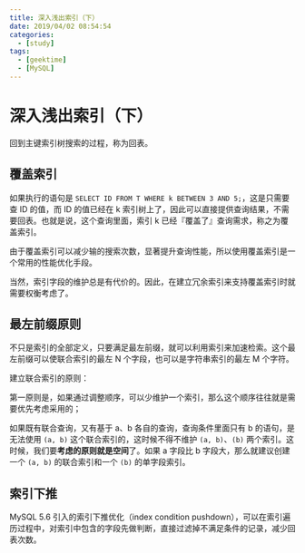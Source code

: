 ```yaml
---
title: 深入浅出索引（下）
date: 2019/04/02 08:54:54
categories: 
  - [study]
tags: 
  - [geektime]
  - [MySQL]
---
```


# 深入浅出索引（下）

回到主键索引树搜索的过程，称为回表。

<!-- more -->

## 覆盖索引

如果执行的语句是 `SELECT ID FROM T WHERE k BETWEEN 3 AND 5;`，这是只需要查 ID 的值，而 ID 的值已经在 k 索引树上了，因此可以直接提供查询结果，不需要回表。也就是说，这个查询里面，索引 k 已经『覆盖了』查询需求，称之为覆盖索引。

由于覆盖索引可以减少输的搜索次数，显著提升查询性能，所以使用覆盖索引是一个常用的性能优化手段。

当然，索引字段的维护总是有代价的。因此，在建立冗余索引来支持覆盖索引时就需要权衡考虑了。

## 最左前缀原则

不只是索引的全部定义，只要满足最左前缀，就可以利用索引来加速检索。这个最左前缀可以使联合索引的最左 N 个字段，也可以是字符串索引的最左 M 个字符。

建立联合索引的原则：

第一原则是，如果通过调整顺序，可以少维护一个索引，那么这个顺序往往就是需要优先考虑采用的；

如果既有联合查询，又有基于 a、b 各自的查询，查询条件里面只有 b 的语句，是无法使用 `(a, b)` 这个联合索引的，这时候不得不维护 `(a, b)`、`(b)` 两个索引。这时候，我们要**考虑的原则就是空间**了。如果 a 字段比 b 字段大，那么就建议创建一个 `(a, b)` 的联合索引和一个 `(b)` 的单字段索引。

## 索引下推

MySQL 5.6 引入的索引下推优化（index condition pushdown），可以在索引遍历过程中，对索引中包含的字段先做判断，直接过滤掉不满足条件的记录，减少回表次数。


